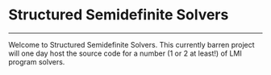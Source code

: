 # Structured Semidefinite Solvers
---
Welcome to Structured Semidefinite Solvers. This currently barren project will one day host the source code for a number (1 or 2 at least!) of LMI program solvers.